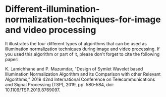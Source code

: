 # Different-illumination-normalization-techniques-for-image and video processing
It illustrates the four different types of algorithms that can be used as illumination normalization techniques during image and video processing. If you used this algorithm or part of it, please don't forget to cite the following paper: 

K. Lamichhane and P. Mazumdar, "Design of Symlet Wavelet based Illumination Normalization Algorithm and its Comparison with other Relevant Algorithms," 2019 42nd International Conference on Telecommunications and Signal Processing (TSP), 2019, pp. 580-584, doi: 10.1109/TSP.2019.8769097.
